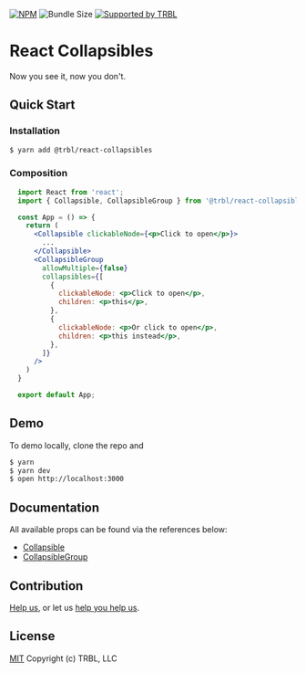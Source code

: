[![NPM](https://img.shields.io/npm/v/@trbl/react-collapsibles)](https://www.npmjs.com/@trbl/react-collapsibles)
![Bundle Size](https://img.shields.io/bundlephobia/minzip/@trbl/react-collapsibles?label=zipped)
[![Supported by TRBL](https://img.shields.io/badge/supported_by-TRBL-black)](https://github.com/trouble)

# React Collapsibles

Now you see it, now you don't.

## Quick Start

### Installation

```bash
$ yarn add @trbl/react-collapsibles
```

### Composition

```jsx
  import React from 'react';
  import { Collapsible, CollapsibleGroup } from '@trbl/react-collapsibles';

  const App = () => {
    return (
      <Collapsible clickableNode={<p>Click to open</p>}>
        ...
      </Collapsible>
      <CollapsibleGroup
        allowMultiple={false}
        collapsibles={[
          {
            clickableNode: <p>Click to open</p>,
            children: <p>this</p>,
          },
          {
            clickableNode: <p>Or click to open</p>,
            children: <p>this instead</p>,
          },
        ]}
      />
    )
  }

  export default App;
```

## Demo

To demo locally, clone the repo and

```bash
$ yarn
$ yarn dev
$ open http://localhost:3000
```

## Documentation

All available props can be found via the references below:

  - [Collapsible](./src/Collapsible/README.md)
  - [CollapsibleGroup](./src/CollapsibleGroup/README.md)

## Contribution

[Help us,](https://github.com/trouble/.github/blob/master/CONTRIBUTING.md) or let us [help you help us](https://github.com/trouble/.github/blob/master/SUPPORT.md).

## License

[MIT](https://github.com/trouble/react-collapsibles/blob/master/LICENSE) Copyright (c) TRBL, LLC
